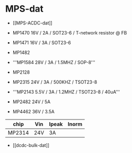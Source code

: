 # MPS-dat

- [[MPS-ACDC-dat]]

* MP1470 16V / 2A / SOT23-6 / T-network resistor @ FB
* MP1471 16V / 3A / SOT23-6

* MP1482

* '''MP1584 28V / 3A / 1.5MHZ / SOP-8'''

* MP2128

* MP2315 24V / 3A / 500KHZ / TSOT23-8
* '''MP2143 5.5V / 3A / 1.2MHZ / TSOT23-8 / 40uA'''

* MP2482 24V / 5A

* MP4462 36V / 3.5A

| chip   | Vin | Ipeak | Inorm |
| ------ | --- | ----- | ----- |
| MP2314 | 24V | 3A    |       |

- [[dcdc-bulk-dat]]
